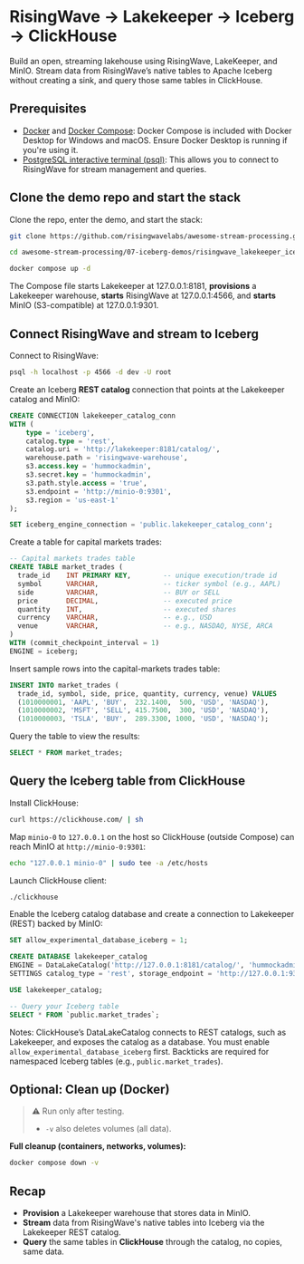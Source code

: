 # RisingWave → Lakekeeper → Iceberg → ClickHouse

Build an open, streaming lakehouse using RisingWave, LakeKeeper, and MinIO. Stream data from RisingWave’s native tables to Apache Iceberg without creating a sink, and query those same tables in ClickHouse.

## Prerequisites

* [Docker](https://docs.docker.com/get-docker/) and [Docker Compose](https://docs.docker.com/compose/install/): Docker Compose is included with Docker Desktop for Windows and macOS. Ensure Docker Desktop is running if you're using it.
* [PostgreSQL interactive terminal (psql)](https://www.postgresql.org/download/): This allows you to connect to RisingWave for stream management and queries.

## Clone the demo repo and start the stack

Clone the repo, enter the demo, and start the stack:

```bash
git clone https://github.com/risingwavelabs/awesome-stream-processing.git

cd awesome-stream-processing/07-iceberg-demos/risingwave_lakekeeper_iceberg_clickhouse

docker compose up -d
```
The Compose file starts Lakekeeper at 127.0.0.1:8181, **provisions** a Lakekeeper warehouse, **starts** RisingWave at 127.0.0.1:4566, and **starts** MinIO (S3-compatible) at 127.0.0.1:9301.

## Connect RisingWave and stream to Iceberg

Connect to RisingWave:

```bash
psql -h localhost -p 4566 -d dev -U root
```

Create an Iceberg **REST catalog** connection that points at the Lakekeeper catalog and MinIO:

```sql
CREATE CONNECTION lakekeeper_catalog_conn
WITH (
    type = 'iceberg',
    catalog.type = 'rest',
    catalog.uri = 'http://lakekeeper:8181/catalog/',
    warehouse.path = 'risingwave-warehouse',
    s3.access.key = 'hummockadmin',
    s3.secret.key = 'hummockadmin',
    s3.path.style.access = 'true',
    s3.endpoint = 'http://minio-0:9301',
    s3.region = 'us-east-1'
);
```
```sql
SET iceberg_engine_connection = 'public.lakekeeper_catalog_conn';
```

Create a table for capital markets trades:

```sql
-- Capital markets trades table
CREATE TABLE market_trades (
  trade_id    INT PRIMARY KEY,        -- unique execution/trade id
  symbol      VARCHAR,                -- ticker symbol (e.g., AAPL)
  side        VARCHAR,                -- BUY or SELL
  price       DECIMAL,                -- executed price
  quantity    INT,                    -- executed shares
  currency    VARCHAR,                -- e.g., USD
  venue       VARCHAR,                -- e.g., NASDAQ, NYSE, ARCA
)
WITH (commit_checkpoint_interval = 1)
ENGINE = iceberg;
```

Insert sample rows into the capital-markets trades table:

```sql
INSERT INTO market_trades (
  trade_id, symbol, side, price, quantity, currency, venue) VALUES
  (1010000001, 'AAPL', 'BUY',  232.1400,  500, 'USD', 'NASDAQ'),
  (1010000002, 'MSFT', 'SELL', 415.7500,  300, 'USD', 'NASDAQ'),
  (1010000003, 'TSLA', 'BUY',  289.3300, 1000, 'USD', 'NASDAQ');
```

Query the table to view the results:

```sql
SELECT * FROM market_trades;
```

## Query the Iceberg table from ClickHouse

Install ClickHouse:

```bash
curl https://clickhouse.com/ | sh
```
Map `minio-0` to `127.0.0.1` on the host so ClickHouse (outside Compose) can reach MinIO at `http://minio-0:9301`:

```bash
echo "127.0.0.1 minio-0" | sudo tee -a /etc/hosts
```

Launch ClickHouse client:

```bash
./clickhouse
```

Enable the Iceberg catalog database and create a connection to Lakekeeper (REST) backed by MinIO:

```sql
SET allow_experimental_database_iceberg = 1;

CREATE DATABASE lakekeeper_catalog
ENGINE = DataLakeCatalog('http://127.0.0.1:8181/catalog/', 'hummockadmin', 'hummockadmin')
SETTINGS catalog_type = 'rest', storage_endpoint = 'http://127.0.0.1:9301/', warehouse = 'risingwave-warehouse';

USE lakekeeper_catalog;

-- Query your Iceberg table 
SELECT * FROM `public.market_trades`;
```

Notes: ClickHouse’s DataLakeCatalog connects to REST catalogs, such as Lakekeeper, and exposes the catalog as a database. You must enable `allow_experimental_database_iceberg` first. Backticks are required for namespaced Iceberg tables (e.g., `public.market_trades`).

## Optional: Clean up (Docker)

> ⚠️ Run only after testing.
>
> * `-v` also deletes volumes (all data).

**Full cleanup (containers, networks, volumes):**

```bash
docker compose down -v
```

## Recap

* **Provision** a Lakekeeper warehouse that stores data in MinIO.
* **Stream** data from RisingWave's native tables into Iceberg via the Lakekeeper REST catalog.
* **Query** the same tables in **ClickHouse** through the catalog, no copies, same data.
